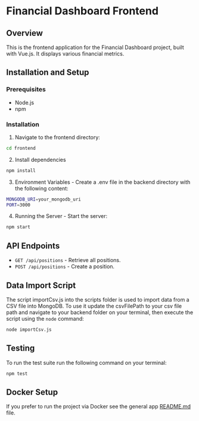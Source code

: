 # Financial Dashboard Frontend

## Overview

This is the frontend application for the Financial Dashboard project, built with Vue.js. It displays various financial metrics.

## Installation and Setup

### Prerequisites

- Node.js
- npm

### Installation

1. Navigate to the frontend directory:

```sh
cd frontend
```

2. Install dependencies

```sh
npm install
```

3. Environment Variables - Create a .env file in the backend directory with the following content:

```sh
MONGODB_URI=your_mongodb_uri
PORT=3000
```

4. Running the Server - Start the server:

```sh
npm start
```

## API Endpoints

- `GET /api/positions` - Retrieve all positions.
- `POST /api/positions` - Create a position.

## Data Import Script

The script importCsv.js into the scripts folder is used to import data from a CSV file into MongoDB.
To use it update the csvFilePath to your csv file path and navigate to your backend folder on your terminal, then execute the script using the `node` command:

```sh
node importCsv.js
```

## Testing

To run the test suite run the following command on your terminal:

```sh
npm test
```

## Docker Setup

If you prefer to run the project via Docker see the general app [README.md](https://github.com/AndyGaSa/financial-reporting-app) file.
